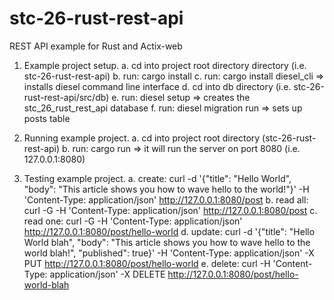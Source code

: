 # stc-26-rust-rest-api
REST API example for Rust and Actix-web

1. Example project setup.
a. cd into project root directory directory (i.e. stc-26-rust-rest-api)
b. run: cargo install
c. run: cargo install diesel_cli => installs diesel command line interface
d. cd into db directory (i.e. stc-26-rust-rest-api/src/db)
e. run: diesel setup => creates the stc_26_rust_rest_api database
f. run: diesel migration run => sets up posts table 

2. Running example project.
a. cd into project root directory (stc-26-rust-rest-api)
b. run: cargo run => it will run the server on port 8080 (i.e. 127.0.0.1:8080)

3. Testing example project.
a. create: 
curl -d '{"title": "Hello World", "body": "This article shows you how to wave hello to the world!"}' -H 'Content-Type: application/json' http://127.0.0.1:8080/post
b. read all: 
curl -G -H 'Content-Type: application/json' http://127.0.0.1:8080/post
c. read one: 
curl -G -H 'Content-Type: application/json' http://127.0.0.1:8080/post/hello-world
d. update: 
curl -d '{"title": "Hello World blah", "body": "This article shows you how to wave hello to the world blah!", "published": true}' -H 'Content-Type: application/json' -X PUT http://127.0.0.1:8080/post/hello-world
e. delete: 
curl -H 'Content-Type: application/json' -X DELETE http://127.0.0.1:8080/post/hello-world-blah
